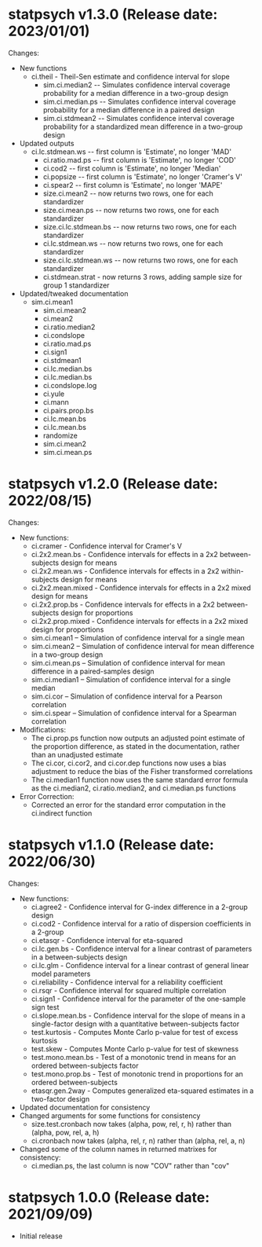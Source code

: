 statpsych v1.3.0 (Release date: 2023/01/01)
==============

Changes:
* New functions
  * ci.theil - Theil-Sen estimate and confidence interval for slope
	* sim.ci.median2 -- Simulates confidence interval coverage probability for a median difference in a two-group design
	* sim.ci.median.ps -- Simulates confidence interval coverage probability for a median difference in a paired design
	* sim.ci.stdmean2 -- Simulates confidence interval coverage probability for a standardized mean difference in a two-group design
* Updated outputs
  * ci.lc.stdmean.ws -- first column is 'Estimate', no longer 'MAD'
	* ci.ratio.mad.ps -- first column is 'Estimate', no longer 'COD'
	* ci.cod2 -- first column is 'Estimate', no longer 'Median'
	* ci.popsize -- first column is 'Estimate', no longer 'Cramer's V'
	* ci.spear2 -- first column is 'Estimate', no longer 'MAPE'
	* size.ci.mean2 -- now returns two rows, one for each standardizer
	* size.ci.mean.ps -- now returns two rows, one for each standardizer
	* size.ci.lc.stdmean.bs -- now returns two rows, one for each standardizer
	* ci.lc.stdmean.ws -- now returns two rows, one for each standardizer
	* size.ci.lc.stdmean.ws -- now returns two rows, one for each standardizer
	* ci.stdmean.strat - now returns 3 rows, adding sample size for group 1 standardizer
* Updated/tweaked documentation
  * sim.ci.mean1
	* sim.ci.mean2
	* ci.mean2
	* ci.ratio.median2
	* ci.condslope
	* ci.ratio.mad.ps
	* ci.sign1
	* ci.stdmean1
	* ci.lc.median.bs
	* ci.lc.median.bs
	* ci.condslope.log
	* ci.yule
	* ci.mann
	* ci.pairs.prop.bs
	* ci.lc.mean.bs
	* ci.lc.mean.bs
	* randomize
	* sim.ci.mean2
	* sim.ci.mean.ps
    

statpsych v1.2.0 (Release date: 2022/08/15)
==============

Changes:

* New functions:
    * ci.cramer - Confidence interval for Cramer's V
    * ci.2x2.mean.bs - Confidence intervals for effects in a 2x2 between-subjects design for means
    * ci.2x2.mean.ws - Confidence intervals for effects in a 2x2 within-subjects design for means
    * ci.2x2.mean.mixed - Confidence intervals for effects in a 2x2 mixed design for means
    * ci.2x2.prop.bs - Confidence intervals for effects in a 2x2 between-subjects design for proportions
    * ci.2x2.prop.mixed - Confidence intervals for effects in a 2x2 mixed design for proportions
    * sim.ci.mean1 – Simulation of confidence interval for a single mean
    * sim.ci.mean2 – Simulation of confidence interval for mean difference in a two-group design
    * sim.ci.mean.ps – Simulation of confidence interval for mean difference in a paired-samples design
    * sim.ci.median1 – Simulation of confidence interval for a single median
    * sim.ci.cor – Simulation of confidence interval for a Pearson correlation
    * sim.ci.spear – Simulation of confidence interval for a Spearman correlation
* Modifications:
    * The ci.prop.ps function now outputs an adjusted point estimate of the proportion difference, as stated in the documentation, rather than an unadjusted estimate
    * The ci.cor, ci.cor2, and ci.cor.dep functions now uses a bias adjustment to reduce the bias of the Fisher transformed correlations
    * The ci.median1 function now uses the same standard error formula as the ci.median2, ci.ratio.median2, and ci.median.ps functions
* Error Correction:
    * Corrected an error for the standard error computation in the ci.indirect function
    

statpsych v1.1.0 (Release date: 2022/06/30)
==============

Changes:

* New functions:
    * ci.agree2 - Confidence interval for G-index difference in a 2-group design
    * ci.cod2 - Confidence interval for a ratio of dispersion coefficients in a 2-group
    * ci.etasqr - Confidence interval for eta-squared
    * ci.lc.gen.bs - Confidence interval for a linear contrast of parameters in a between-subjects design
    * ci.lc.glm - Confidence interval for a linear contrast of general linear model parameters
    * ci.reliability - Confidence interval for a reliability coefficient
    * ci.rsqr - Confidence interval for squared multiple correlation
    * ci.sign1 - Confidence interval for the parameter of the one-sample sign test
    * ci.slope.mean.bs - Confidence interval for the slope of means in a single-factor design with a quantitative between-subjects factor
    * test.kurtosis - Computes Monte Carlo p-value for test of excess kurtosis
    * test.skew - Computes Monte Carlo p-value for test of skewness
    * test.mono.mean.bs - Test of a monotonic trend in means for an ordered between-subjects factor
    * test.mono.prop.bs - Test of monotonic trend in proportions for an ordered between-subjects
    * etasqr.gen.2way - Computes generalized eta-squared estimates in a two-factor design
* Updated documentation for consistency
* Changed arguments for some functions for consistency
    * size.test.cronbach now takes (alpha, pow, rel, r, h) rather than (alpha, pow, rel, a, h)
    * ci.cronbach now takes (alpha, rel, r, n) rather than (alpha, rel, a, n)
* Changed some of the column names in returned matrixes for consistency:
    * ci.median.ps, the last column is now "COV" rather than "cov"

statpsych 1.0.0 (Release date: 2021/09/09)
==============

* Initial release
